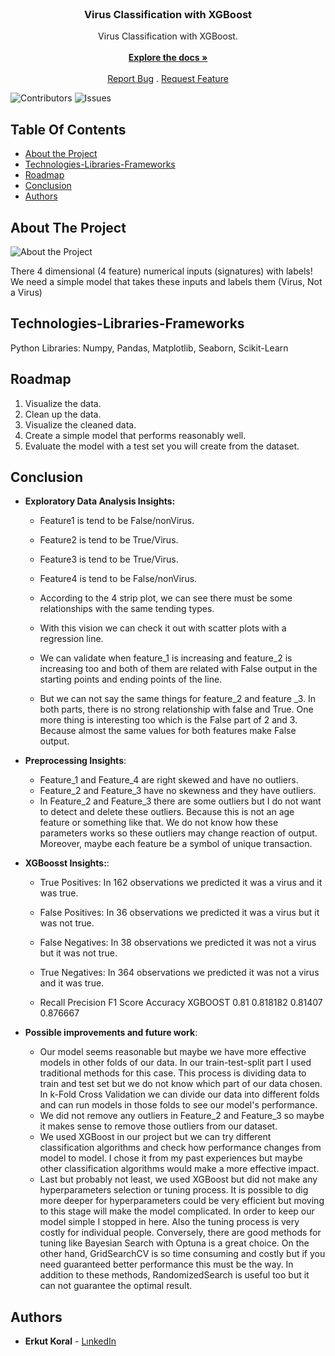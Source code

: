<br/>
<p align="center">
  <a href="https://github.com/erkutkoral/Virus-Classification">
  </a>

  <h3 align="center">Virus Classification with XGBoost</h3>

  <p align="center">
    Virus Classification with XGBoost.
    <br/>
    <br/>
    <a href="https://github.com/erkutkoral/Virus-Classification"><strong>Explore the docs »</strong></a>
    <br/>
    <br/>
    <a href="https://github.com/erkutkoral/Virus-Classification/issues">Report Bug</a>
    .
    <a href="https://github.com/erkutkoral/Virus-Classification/issues">Request Feature</a>
  </p>
</p>

![Contributors](https://img.shields.io/github/contributors/erkutkoral/Virus-Classification?color=dark-green) ![Issues](https://img.shields.io/github/issues/erkutkoral/Virus-Classification) 

## Table Of Contents

* [About the Project](#about-the-project)
* [Technologies-Libraries-Frameworks](#technologies-libraries-frameworks)
* [Roadmap](#roadmap)
* [Conclusion](#conclusion)
* [Authors](#authors)

## About The Project

![About the Project](https://www.responsedga.com/wp-content/uploads/2021/02/Incontent_image.png)

There 4 dimensional (4 feature) numerical inputs (signatures) with labels! We need a simple model that takes these inputs and labels them (Virus, Not a Virus)


## Technologies-Libraries-Frameworks

Python Libraries: Numpy, Pandas, Matplotlib, Seaborn, Scikit-Learn

## Roadmap

1. Visualize the data.
2. Clean up the data.
3. Visualize the cleaned data.
4. Create a simple model that performs reasonably well.
5. Evaluate the model with a test set you will create from the dataset.

## Conclusion
- **Exploratory Data Analysis Insights:**
  - Feature1 is tend to be False/nonVirus.
  - Feature2 is tend to be True/Virus.
  - Feature3 is tend to be True/Virus.
  - Feature4 is tend to be False/nonVirus.
 
  - According to the 4 strip plot, we can see there must be some relationships with the same tending types.
  - With this vision we can check it out with scatter plots with a regression line.
  - We can validate when feature_1 is increasing and feature_2 is increasing too and both of them are related with False output in the starting points and ending points of the line.
  - But we can not say the same things for feature_2 and feature _3. In both parts, there is no strong relationship with false and True. One more thing is interesting too which is the False part of 2 and 3. Because almost the same values for both features make False output.
  
- **Preprocessing Insights**:
  - Feature_1 and Feature_4 are right skewed and have no outliers.
  - Feature_2 and Feature_3 have no skewness and they have outliers.
  - In Feature_2 and Feature_3 there are some outliers but I do not want to detect and delete these outliers. Because this is not an age feature or something like that. We do not know how these parameters works so these outliers may change reaction of output. Moreover, maybe each feature be a symbol of unique transaction.

- **XGBoosst Insights:**:
  - True Positives: In 162 observations we predicted it was a virus and it was true.
  - False Positives: In 36 observations we predicted it was a virus but it was not true.
  - False Negatives: In 38 observations we predicted it was not a virus but it was not true.
  - True Negatives: In 364 observations we predicted it was not a virus and it was true.
 
  - Recall	Precision	F1 Score	Accuracy
    XGBOOST	0.81	0.818182	0.81407	0.876667
 
- **Possible improvements and future work**:
  - Our model seems reasonable but maybe we have more effective models in other folds of our data. In our train-test-split part I used traditional methods for this case. This process is dividing data to train and test set but we do not know which part of our data chosen. In k-Fold Cross Validation we can divide our data into different folds and can run models in those folds to see our model's performance.
  - We did not remove any outliers in Feature_2 and Feature_3 so maybe it makes sense to remove those outliers from our dataset.
  - We used XGBoost in our project but we can try different classification algorithms and check how performance changes from model to model. I chose it from my past experiences but maybe other classification algorithms would make a more effective impact.
  - Last but probably not least, we used XGBoost but did not make any hyperparameters selection or tuning process. It is possible to dig more deeper for hyperparameters could be very efficient but moving to this stage will make the model complicated. In order to keep our model simple I stopped in here. Also the tuning process is very costly for individual people. Conversely, there are good methods for tuning like Bayesian Search with Optuna is a great choice. On the other hand, GridSearchCV is so time consuming and costly but if you need guaranteed better performance this must be the way. In addition to these methods, RandomizedSearch is useful too but it can not guarantee the optimal result.


## Authors

* **Erkut Koral** - [LınkedIn](https://www.linkedin.com/in/erkutkoral/)
